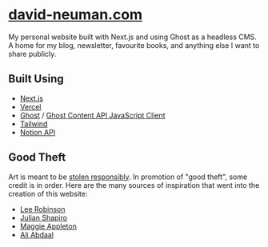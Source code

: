 # [david-neuman.com](https://david-neuman.com)

My personal website built with Next.js and using Ghost as a headless CMS. A home for my blog, newsletter, favourite books, and anything else I want to share publicly.

## Built Using

* [Next.js](https://nextjs.org/)
* [Vercel](https://vercel.com/)
* [Ghost](https://ghost.org/) / [Ghost Content API JavaScript Client](https://ghost.org/docs/content-api/javascript/)
* [Tailwind](http://tailwindcss.com/)
* [Notion API](http://developers.notion.com/)

## Good Theft

Art is meant to be [stolen responsibly](https://austinkleon.com/steal/). In promotion of "good theft", some credit is in order. Here are the many sources of inspiration that went into the creation of this website:

* [Lee Robinson](https://github.com/leerob/leerob.io)
* [Julian Shapiro](https://www.julian.com/)
* [Maggie Appleton](https://maggieappleton.com/)
* [Ali Abdaal](https://aliabdaal.com/)
